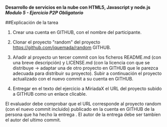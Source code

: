 
**Desarrollo de servicios en la nube con HTML5, Javascript y node.js**
***Modulo 5 - Ejercicio P2P Obligatorio***

##Explicación de la tarea

1. Crear una cuenta en GITHUB, con el nombre del participante.

2. Clonar el proyecto "random" del proyecto https://github.com/jquemada/random GITHUB.

3. Añadir al proyecto un tercer commit con los ficheros README.md (con una breve descripción) y  LICENSE.md (con la licencia con que se distribuye -> adaptar una de otro proyecto en GITHUB que le parezca adecuada para distribuir su proyecto). Subir a continuación el proyecto actualizado con el nuevo commit a su cuenta en GITHUB.

4. Entregar en el texto del ejercicio a MiriadaX el URL del proyecto subido a GITHUB como un enlace clicable.

El evaluador debe comprobar que el URL corresponde al proyecto random (con el nuevo commit incluido) publicado en la cuenta en GITHUB de la persona que ha hecho la entrega . El autor de la entrega debe ser tambíen el autor del ultimo commit.
